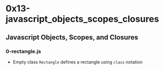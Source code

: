 # 0x13-javascript_objects_scopes_closures

## Javascript Objects, Scopes, and Closures
### 0-rectangle.js
* Empty class `Rectangle` defines a rectangle using `class` notation

